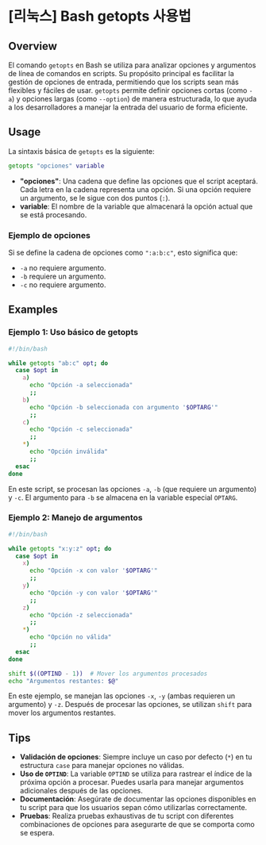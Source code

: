 # [리눅스] Bash getopts 사용법

## Overview
El comando `getopts` en Bash se utiliza para analizar opciones y argumentos de línea de comandos en scripts. Su propósito principal es facilitar la gestión de opciones de entrada, permitiendo que los scripts sean más flexibles y fáciles de usar. `getopts` permite definir opciones cortas (como `-a`) y opciones largas (como `--option`) de manera estructurada, lo que ayuda a los desarrolladores a manejar la entrada del usuario de forma eficiente.

## Usage
La sintaxis básica de `getopts` es la siguiente:

```bash
getopts "opciones" variable
```

- **"opciones"**: Una cadena que define las opciones que el script aceptará. Cada letra en la cadena representa una opción. Si una opción requiere un argumento, se le sigue con dos puntos (`:`).
- **variable**: El nombre de la variable que almacenará la opción actual que se está procesando.

### Ejemplo de opciones
Si se define la cadena de opciones como `":a:b:c"`, esto significa que:
- `-a` no requiere argumento.
- `-b` requiere un argumento.
- `-c` no requiere argumento.

## Examples
### Ejemplo 1: Uso básico de getopts

```bash
#!/bin/bash

while getopts "ab:c" opt; do
  case $opt in
    a)
      echo "Opción -a seleccionada"
      ;;
    b)
      echo "Opción -b seleccionada con argumento '$OPTARG'"
      ;;
    c)
      echo "Opción -c seleccionada"
      ;;
    *)
      echo "Opción inválida"
      ;;
  esac
done
```

En este script, se procesan las opciones `-a`, `-b` (que requiere un argumento) y `-c`. El argumento para `-b` se almacena en la variable especial `OPTARG`.

### Ejemplo 2: Manejo de argumentos

```bash
#!/bin/bash

while getopts "x:y:z" opt; do
  case $opt in
    x)
      echo "Opción -x con valor '$OPTARG'"
      ;;
    y)
      echo "Opción -y con valor '$OPTARG'"
      ;;
    z)
      echo "Opción -z seleccionada"
      ;;
    *)
      echo "Opción no válida"
      ;;
  esac
done

shift $((OPTIND - 1))  # Mover los argumentos procesados
echo "Argumentos restantes: $@"
```

En este ejemplo, se manejan las opciones `-x`, `-y` (ambas requieren un argumento) y `-z`. Después de procesar las opciones, se utilizan `shift` para mover los argumentos restantes.

## Tips
- **Validación de opciones**: Siempre incluye un caso por defecto (`*`) en tu estructura `case` para manejar opciones no válidas.
- **Uso de `OPTIND`**: La variable `OPTIND` se utiliza para rastrear el índice de la próxima opción a procesar. Puedes usarla para manejar argumentos adicionales después de las opciones.
- **Documentación**: Asegúrate de documentar las opciones disponibles en tu script para que los usuarios sepan cómo utilizarlas correctamente.
- **Pruebas**: Realiza pruebas exhaustivas de tu script con diferentes combinaciones de opciones para asegurarte de que se comporta como se espera.